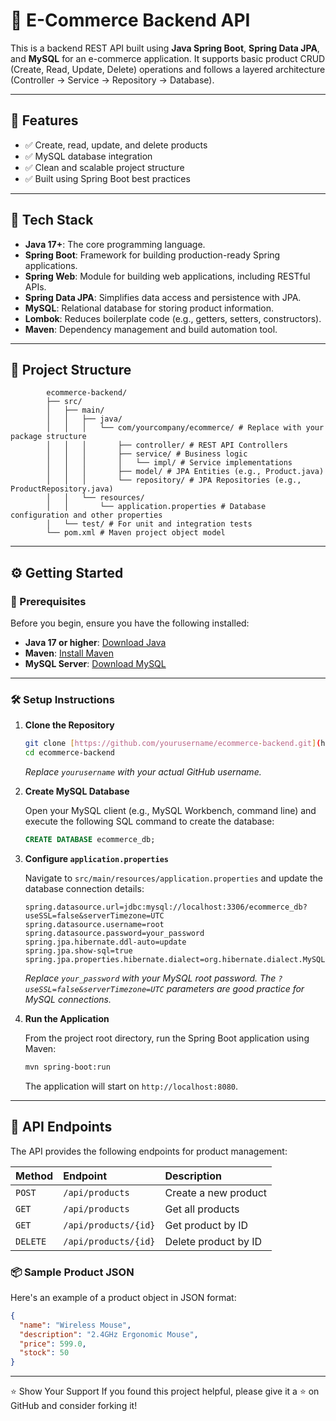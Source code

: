 # 🛒 E-Commerce Backend API

This is a backend REST API built using **Java Spring Boot**, **Spring Data JPA**, and **MySQL** for an e-commerce application. It supports basic product CRUD (Create, Read, Update, Delete) operations and follows a layered architecture (Controller → Service → Repository → Database).

---

## 🚀 Features

- ✅ Create, read, update, and delete products
- ✅ MySQL database integration
- ✅ Clean and scalable project structure
- ✅ Built using Spring Boot best practices

---

## 🧰 Tech Stack

- **Java 17+**: The core programming language.
- **Spring Boot**: Framework for building production-ready Spring applications.
- **Spring Web**: Module for building web applications, including RESTful APIs.
- **Spring Data JPA**: Simplifies data access and persistence with JPA.
- **MySQL**: Relational database for storing product information.
- **Lombok**: Reduces boilerplate code (e.g., getters, setters, constructors).
- **Maven**: Dependency management and build automation tool.

---

## 📁 Project Structure
            ecommerce-backend/
            ├── src/
            │   ├── main/
            │   │   ├── java/
            │   │   │   └── com/yourcompany/ecommerce/ # Replace with your package structure
            │   │   │       ├── controller/ # REST API Controllers
            │   │   │       ├── service/ # Business logic
            │   │   │       │   └── impl/ # Service implementations
            │   │   │       ├── model/ # JPA Entities (e.g., Product.java)
            │   │   │       └── repository/ # JPA Repositories (e.g., ProductRepository.java)
            │   │   └── resources/
            │   │       └── application.properties # Database configuration and other properties
            │   └── test/ # For unit and integration tests
            └── pom.xml # Maven project object model

---

## ⚙️ Getting Started

### 🧱 Prerequisites

Before you begin, ensure you have the following installed:

-   **Java 17 or higher**: [Download Java](https://www.oracle.com/java/technologies/downloads/)
-   **Maven**: [Install Maven](https://maven.apache.org/install.html)
-   **MySQL Server**: [Download MySQL](https://dev.mysql.com/downloads/mysql/)

---

### 🛠️ Setup Instructions

1.  **Clone the Repository**

    ```bash
    git clone [https://github.com/yourusername/ecommerce-backend.git](https://github.com/yourusername/ecommerce-backend.git)
    cd ecommerce-backend
    ```
    *Replace `yourusername` with your actual GitHub username.*

2.  **Create MySQL Database**

    Open your MySQL client (e.g., MySQL Workbench, command line) and execute the following SQL command to create the database:

    ```sql
    CREATE DATABASE ecommerce_db;
    ```

3.  **Configure `application.properties`**

    Navigate to `src/main/resources/application.properties` and update the database connection details:

    ```properties
    spring.datasource.url=jdbc:mysql://localhost:3306/ecommerce_db?useSSL=false&serverTimezone=UTC
    spring.datasource.username=root
    spring.datasource.password=your_password
    spring.jpa.hibernate.ddl-auto=update
    spring.jpa.show-sql=true
    spring.jpa.properties.hibernate.dialect=org.hibernate.dialect.MySQL8Dialect
    ```
    *Replace `your_password` with your MySQL root password.*
    *The `?useSSL=false&serverTimezone=UTC` parameters are good practice for MySQL connections.*

4.  **Run the Application**

    From the project root directory, run the Spring Boot application using Maven:

    ```bash
    mvn spring-boot:run
    ```
    The application will start on `http://localhost:8080`.

---

## 📡 API Endpoints

The API provides the following endpoints for product management:

| Method | Endpoint              | Description              |
| :----- | :-------------------- | :----------------------- |
| `POST` | `/api/products`       | Create a new product     |
| `GET`  | `/api/products`       | Get all products         |
| `GET`  | `/api/products/{id}`  | Get product by ID        |
| `DELETE` | `/api/products/{id}`  | Delete product by ID     |

### 📦 Sample Product JSON

Here's an example of a product object in JSON format:

```json
{
  "name": "Wireless Mouse",
  "description": "2.4GHz Ergonomic Mouse",
  "price": 599.0,
  "stock": 50
}
```
---

⭐ Show Your Support
If you found this project helpful, please give it a ⭐ on GitHub and consider forking it!

